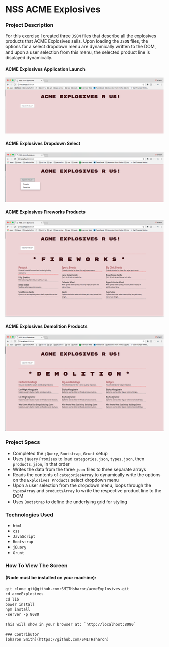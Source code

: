 # NSS ACME Explosives

### Project Description 
For this exercise I created three `JSON` files that describe all the explosives products that ACME Explosives sells. Upon loading the `JSON` files, the options for a select dropdown menu are dynamically written to the DOM, and upon a user selection from this menu, the selected product line is displayed dynamically. 


#### ACME Explosives Application Launch
![ACME Explosives Application Launch](https://raw.githubusercontent.com/SMITHsharon/acmeExplosives/screens/screens/ACME%20Explosives%20on%20Launch.png)


#### ACME Explosives Dropdown Select
![ACME Explosives Dropdown Select](https://raw.githubusercontent.com/SMITHsharon/acmeExplosives/screens/screens/ACME%20Explosives%20Dropdown%20Select.png)


#### ACME Explosives Fireworks Products
![ACME Explosives Fireworks Products](https://raw.githubusercontent.com/SMITHsharon/acmeExplosives/screens/screens/ACME%20Explosives%20Fireworks%20Products.png)


#### ACME Explosives Demolition Products
![ACME Explosives Demolition Products](https://raw.githubusercontent.com/SMITHsharon/acmeExplosives/screens/screens/ACME%20Explosives%20Demolition%20Products.png)


### Project Specs
- Completed the `jQuery`, `Bootstrap`, `Grunt` setup
- Uses `jQuery` `Promises` to load `categories.json`, `types.json`, then `products.json`, 
in that order
- Writes the data from the three `json` files to three separate arrays
- Reads the contents of `categoriesArray` to dynamically write the options on the `Explosives Products` select dropdown menu 
- Upon a user selection from the dropdown menu, loops through the `typesArray` and `productsArray` to write the respective product line to the DOM
- Uses `Bootstrap` to define the underlying grid for styling


### Technologies Used
- `html`
- `css`
- `JavaScript`
- `Bootstrap`
- `jQuery` 
- `Grunt`


### How To View The Screen 
#### (Node must be installed on your machine):
```
git clone git@github.com:SMITHsharon/acmeExplosives.git
cd acmeExplosives
cd lib
bower install
npm install
-server -p 8080

This will show in your browser at: `http://localhost:8080`

### Contributor
[Sharon Smith](https://github.com/SMITHsharon)
